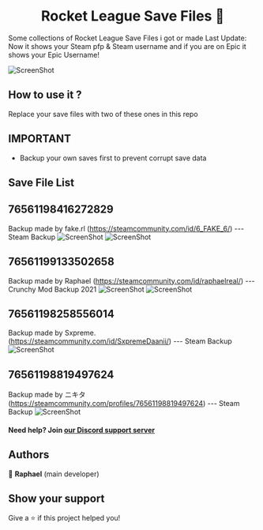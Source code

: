 <h1 align="center">Rocket League Save Files 📜</h1>

Some collections of Rocket League Save Files i got or made
Last Update: Now it shows your Steam pfp & Steam username and if you are on Epic it shows your Epic Username!


![ScreenShot](https://cdn.discordapp.com/attachments/1036859677151072339/1039877283739082803/rl_series_favorites_june2021_16x9.309bf22bd29c2e411e9dd8eb07575bb1.png)


## How to use it ?

Replace your save files with two of these ones in this repo

## IMPORTANT

- Backup your own saves first to prevent corrupt save data

## Save File List

## 76561198416272829

Backup made by fake.rl (https://steamcommunity.com/id/6_FAKE_6/) --- Steam Backup
![ScreenShot](https://cdn.discordapp.com/attachments/1036859677151072339/1039885152588935258/76561198416272829.png)
![ScreenShot](https://cdn.discordapp.com/attachments/1036859677151072339/1039878302871068702/Screenshot_168.png)

## 76561199133502658

Backup made by Raphael (https://steamcommunity.com/id/raphaelreal/) --- Crunchy Mod Backup 2021
![ScreenShot](https://cdn.discordapp.com/attachments/1036859677151072339/1039885502762991636/76561199133502658.png)
![ScreenShot](https://cdn.discordapp.com/attachments/1036859677151072339/1039879278575239289/Screenshot_169.png)

## 76561198258556014

Backup made by Sxpreme. (https://steamcommunity.com/id/SxpremeDaanii/) --- Steam Backup
![ScreenShot](https://cdn.discordapp.com/attachments/1036859677151072339/1039881707920293918/Screenshot_170.png)

## 76561198819497624

Backup made by ニキタ (https://steamcommunity.com/profiles/76561198819497624) --- Steam Backup
![ScreenShot](https://cdn.discordapp.com/attachments/1036859677151072339/1039882952177352745/Screenshot_171.png)


#### Need help? Join [our Discord support server](https://discord.gg/RJSVxe9MP9)


## Authors

👤 **Raphael** (main developer)

## Show your support

Give a ⭐️ if this project helped you!
